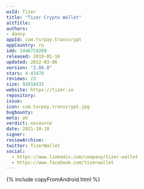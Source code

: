 ```yaml
---
wsId: Tizer
title: "Tizer Crypto Wallet"
altTitle: 
authors:
- danny
appId: com.tsrpay.transcrypt
appCountry: ru
idd: 1446719209
released: 2019-01-16
updated: 2022-03-06
version: "2.08.8"
stars: 4.43478
reviews: 23
size: 92818432
website: https://tizer.io
repository: 
issue: 
icon: com.tsrpay.transcrypt.jpg
bugbounty: 
meta: ok
verdict: nosource
date: 2021-10-10
signer: 
reviewArchive:
twitter: TizerWallet
social:
  - https://www.linkedin.com/company/tizer-wallet
  - https://www.facebook.com/tizerwallet
---
```


{% include copyFromAndroid.html %}
